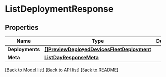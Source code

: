 # ListDeploymentResponse

## Properties

Name | Type | Description | Notes
------------ | ------------- | ------------- | -------------
**Deployments** | [**[]PreviewDeployedDevicesFleetDeployment**](preview.deployed_devices.fleet.deployment.md) |  | [optional] 
**Meta** | [**ListDayResponseMeta**](ListDayResponse_meta.md) |  | [optional] 

[[Back to Model list]](../README.md#documentation-for-models) [[Back to API list]](../README.md#documentation-for-api-endpoints) [[Back to README]](../README.md)


